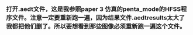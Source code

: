 ### 打开.aedt文件，这是我参照paper 3 仿真的penta_mode的HFSS程序文件。注意一定要重新跑一遍，因为结果文件.aedtresults太大了我都把他们删了。所以要想看到那些图像必须重新跑一遍这个文件。
